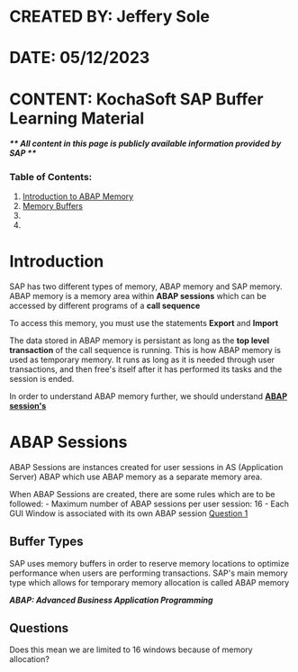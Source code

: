 # CREATED BY: Jeffery Sole
# DATE: 05/12/2023
# CONTENT: KochaSoft SAP Buffer Learning Material
##### ** **All content in this page is publicly available information provided by SAP** **

### Table of Contents:
1. [Introduction to ABAP Memory](#Introduction)
2. [Memory Buffers](#Memory-Buffer)
3. [](#Part-C)
4. [](#Part-D)

# Introduction
SAP has two different types of memory, ABAP memory and SAP memory. ABAP memory is a memory area within **ABAP sessions** which can be accessed by different programs of a **call sequence**

To access this memory, you must use the statements **Export** and **Import**

The data stored in ABAP memory is persistant as long as the **top level transaction** of the call sequence is running. This is how ABAP memory is used as temporary memory. It runs as long as it is needed through user transactions, and then free's itself after it has performed its tasks and the session is ended.

In order to understand ABAP memory further, we should understand [**ABAP session's**](#ABAP-Sessions)

# ABAP Sessions

ABAP Sessions are instances created for user sessions in AS (Application Server) ABAP which use ABAP memory as a separate memory area.

When ABAP Sessions are created, there are some rules which are to be followed:
    - Maximum number of ABAP sessions per user session: 16
    - Each GUI Window is associated with its own ABAP session [Question 1](#Does-this-mean)

## Buffer Types

SAP uses memory buffers in order to reserve memory locations to optimize performance when users are performing transactions. SAP's main memory type which allows for temporary memory allocation is called ABAP memory

***ABAP: Advanced Business Application Programming***


## Questions
Does this mean we are limited to 16 windows because of memory allocation?
